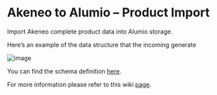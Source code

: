 # Akeneo to Alumio – Product Import

Import Akeneo complete product data into Alumio storage.

Here’s an example of the data structure that the incoming generate

![image](https://github.com/user-attachments/assets/d7bfa468-8033-4a17-9884-cf9c0501c3fe)

You can find the schema definition [here](https://schemas.alumio.com/v2/Product.json).

For more information please refer to this wiki [page](https://github.com/alumio-int/akeneo-shopify-templates/wiki/Fetching-Product-Data-from-Akeneo-to-Alumio).
